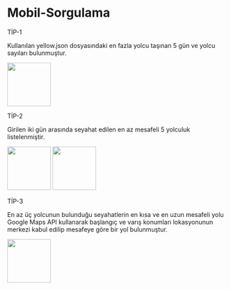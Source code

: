 # Mobil-Sorgulama

TİP-1

Kullanılan yellow.json dosyasındaki en fazla yolcu taşınan 5 gün ve yolcu sayıları bulunmuştur.

<img src= "https://user-images.githubusercontent.com/50086295/116884564-89c8a300-ac2f-11eb-8fe4-6fb19a71f339.jpeg" width=100>

TİP-2

Girilen iki gün arasında seyahat edilen en az mesafeli 5 yolculuk listelenmiştir.

<img src="https://user-images.githubusercontent.com/50086295/116884557-88977600-ac2f-11eb-947b-ad6171f2d26a.jpeg" width="100"/> <img src="https://user-images.githubusercontent.com/50086295/116884553-87664900-ac2f-11eb-83e9-fabf3a488407.jpeg" width="100"/>

TİP-3

En az üç yolcunun bulunduğu seyahatlerin en kısa ve en uzun mesafeli yolu Google Maps API kullanarak  başlangıç ve varış konumları lokasyonunun 
merkezi kabul edilip mesafeye göre bir yol bulunmuştur.

<img src= "https://user-images.githubusercontent.com/50086295/116886150-60107b80-ac31-11eb-89c1-af8ef024f11a.jpeg" width=100>

